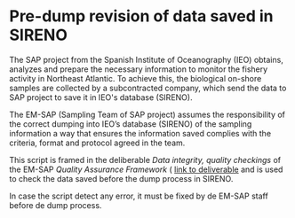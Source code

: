 # Pre-dump revision of data saved in SIRENO

The SAP project from the Spanish Institute of Oceanography (IEO) obtains, analyzes and prepare the necessary information to monitor the fishery activity in Northeast Atlantic. To achieve this, the biological on-shore samples are collected by a subcontracted company, which send the data to SAP project to save it in IEO's database (SIRENO).

The EM-SAP (Sampling Team of SAP project) assumes the responsibility of the correct dumping into IEO’s database (SIRENO) of the sampling information a way that ensures the information saved complies with the criteria, format and protocol agreed in the team.

This script is framed in the deliberable _Data integrity, quality checkings_ of the EM-SAP _Quality Assurance Framework_ ( [link to deliverable](http://www.proyectosap.es/index.php/documentacion-publica/send/323-quality-assurance-framework/2092-qaf-emsap-dataintegrityqualitycheckings-v1-0-0-may2019) and is used to check the data saved before the dump process in SIRENO.

In case the script detect any error, it must be fixed by de EM-SAP staff before de dump process. 

